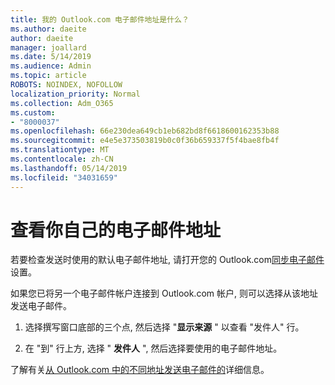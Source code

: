```yaml
---
title: 我的 Outlook.com 电子邮件地址是什么？
ms.author: daeite
author: daeite
manager: joallard
ms.date: 5/14/2019
ms.audience: Admin
ms.topic: article
ROBOTS: NOINDEX, NOFOLLOW
localization_priority: Normal
ms.collection: Adm_O365
ms.custom:
- "8000037"
ms.openlocfilehash: 66e230dea649cb1eb682bd8f6618600162353b88
ms.sourcegitcommit: e4e5e373503819b0c0f36b659337f5f4bae8fb4f
ms.translationtype: MT
ms.contentlocale: zh-CN
ms.lasthandoff: 05/14/2019
ms.locfileid: "34031659"
---
```

# <a name="see-your-own-email-address"></a>查看你自己的电子邮件地址

若要检查发送时使用的默认电子邮件地址, 请打开您的 Outlook.com[同步电子邮件](https://outlook.live.com/mail/options/mail/accounts)设置。

如果您已将另一个电子邮件帐户连接到 Outlook.com 帐户, 则可以选择从该地址发送电子邮件。

1. 选择撰写窗口底部的三个点, 然后选择 "**显示来源** " 以查看 "发件人" 行。

2. 在 "到" 行上方, 选择 " **发件人** ", 然后选择要使用的电子邮件地址。

了解有关[从 Outlook.com 中的不同地址发送电子邮件的](https://support.office.com/article/ccba89cb-141c-4a36-8c56-6d16a8556d2e)详细信息。